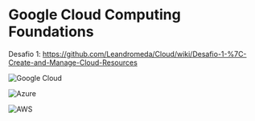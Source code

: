 # Google Cloud Computing Foundations

Desafio 1: https://github.com/Leandromeda/Cloud/wiki/Desafio-1-%7C-Create-and-Manage-Cloud-Resources


![Google Cloud](https://img.shields.io/badge/GoogleCloud-%234285F4.svg?style=for-the-badge&logo=google-cloud&logoColor=white)

![Azure](https://img.shields.io/badge/azure-%230072C6.svg?style=for-the-badge&logo=microsoftazure&logoColor=white)

![AWS](https://img.shields.io/badge/AWS-%23FF9900.svg?style=for-the-badge&logo=amazon-aws&logoColor=white)

